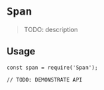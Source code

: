 # `Span`

> TODO: description

## Usage

```
const span = require('Span');

// TODO: DEMONSTRATE API
```
